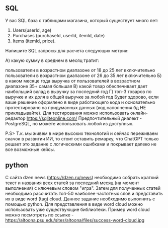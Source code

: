 SQL  
---
У вас SQL база с таблицами магазина, который существует много лет:
1) Users(userId, age)
2) Purchases (purchaseId, userId, itemId, date)
3) Items (itemId, price).

Напишите SQL запросы для расчета следующих метрик:

А) какую сумму в среднем в месяц тратит:

пользователи в возрастном диапазоне от 18 до 25 лет включительно
пользователи в возрастном диапазоне от 26 до 35 лет включительно Б) в каком месяце года выручка от пользователей в возрастном диапазоне 35+ самая большая В) какой товар обеспечивает дает наибольший вклад в выручку за последний год Г) топ-3 товаров по выручке и их доля в общей выручке за любой год
Будет здорово, если ваше решение оформлено в виде работающего кода и основательно протестировано на придуманных данных (код наполнения бд НЕ прикладывайте). Для тестирования можно использовать онлайн-редактор https://sqliteonline.com/ Предпочтительный диалект - PostgreSQL, но можете использовать любой из доступных.

P.S> Т.к. мы живем в мире высоких технологий и сейчас переживаем скачок в развитии ИИ, то стоит оставить ремарку, что ChatGPT только решает это задание с логическими ошибками и покрывает далеко не все возможные кейсы.

python
---
С сайта dzen news (https://dzen.ru/news) необходимо собрать краткий текст и названия всех статей за последний месяц (на момент выполнения) с ключевым словом "игра". Затем для полученных статей необходимо рассчитать топ-50 наиболее частотных слов и представить их в виде word (tag) cloud. Данное задание необходимо выполнить с помощью python. Для представления в виде word cloud можно использовать уже существующие библиотеки. Пример word cloud можно посмотреть по ссылке - https://altoona.psu.edu/sites/altoona/files/success-word-cloud.jpg

